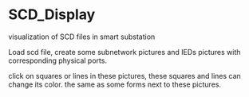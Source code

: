 # SCD_Display
visualization of SCD files in smart substation

Load scd file, create some subnetwork pictures and IEDs pictures with corresponding physical ports.

click on squares or lines in these pictures, these squares and lines can change its color. the same as some forms next to these pictures.
